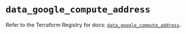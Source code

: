 # `data_google_compute_address`

Refer to the Terraform Registry for docs: [`data_google_compute_address`](https://registry.terraform.io/providers/hashicorp/google/6.40.0/docs/data-sources/compute_address).
